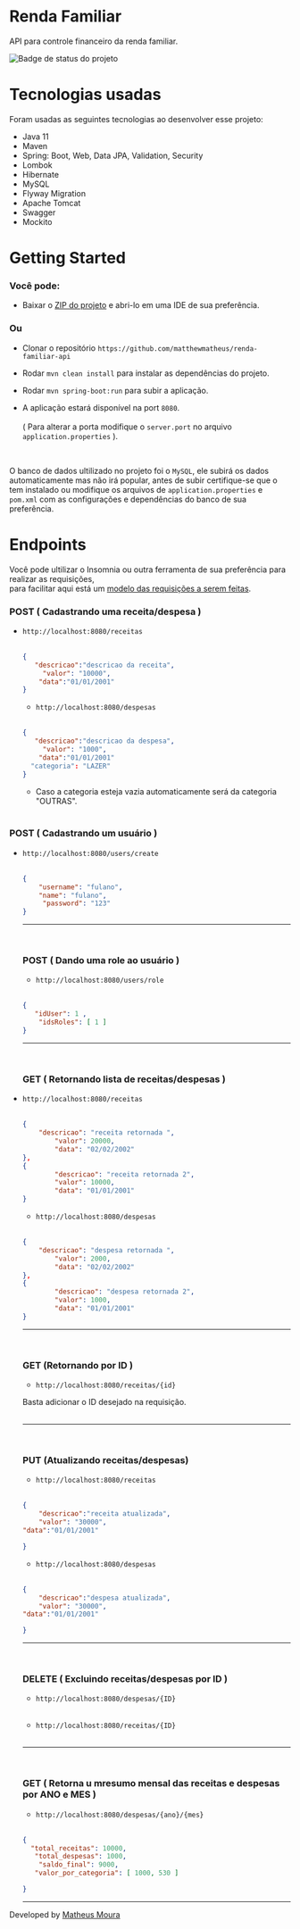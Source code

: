 # Renda Familiar 
API para controle financeiro da renda familiar.


![Badge de status do projeto](http://img.shields.io/static/v1?label=status&message=em%20construção&color=orange)

# Tecnologias usadas

Foram usadas as seguintes tecnologias ao desenvolver esse projeto:

- Java 11
- Maven
- Spring: Boot, Web, Data JPA, Validation, Security
- Lombok
- Hibernate
- MySQL
- Flyway Migration
- Apache Tomcat
- Swagger
- Mockito



# Getting Started

### Você pode: 

- Baixar o [ZIP do projeto](https://github.com/matthewmatheus/renda-familiar-api/archive/refs/heads/master.zip) e abri-lo em uma IDE de sua preferência.

### Ou

- Clonar o repositório `https://github.com/matthewmatheus/renda-familiar-api`


- Rodar `mvn clean install` para instalar as dependências do projeto.

- Rodar `mvn spring-boot:run` para subir a aplicação.

- A aplicação estará disponível na port `8080`. <br> <br>
( Para alterar a porta modifique o `server.port` no arquivo `application.properties` ).

<br> 


 O banco de dados ultilizado no projeto foi o `MySQL`, ele subirá os dados automaticamente mas não irá popular, antes de subir certifique-se que o tem instalado ou modifique os arquivos de `application.properties` e `pom.xml` com as configurações e dependências do banco de sua preferência.


# Endpoints

Você pode ultilizar o Insomnia ou outra ferramenta de sua preferência para realizar as requisições, <br>
para facilitar aqui está um [modelo das requisições a serem feitas](https://github.com/matthewmatheus/renda-familiar-api/blob/master/src/main/resources/Insomnia.json).



### POST ( Cadastrando uma receita/despesa )



+  `http://localhost:8080/receitas` <br/> <br>
    ```json
    {
       "descricao":"descricao da receita",
	     "valor": "10000",
     	"data":"01/01/2001"
    }
    ```
    
    
    +  `http://localhost:8080/despesas` <br/> <br>
    ```json
    {
       "descricao":"descricao da despesa",
	     "valor": "1000",
     	"data":"01/01/2001"
      "categoria": "LAZER"
    }
    ```
    
    - Caso a categoria esteja vazia automaticamente será da categoria "OUTRAS". <br> <br>


### POST ( Cadastrando um usuário )


 +  `http://localhost:8080/users/create` <br/> <br>
    ```json
    {
      	"username": "fulano",
 	    "name": "fulano",
	     "password": "123"	
    }
    ```
    
      ----------------------------------------------------------- 
      <br>
    
    ### POST ( Dando uma role ao usuário ) 
    
    
    +  `http://localhost:8080/users/role` <br/> <br>
    ```json
    {
       "idUser": 1 ,
	    "idsRoles": [ 1 ]
    }
    ```
      ----------------------------------------------------------- 
      <br>
    
    
    ### GET ( Retornando lista de receitas/despesas )
    
 +  `http://localhost:8080/receitas` <br/> <br>
    ```json
    {
       	"descricao": "receita retornada ",
	    	"valor": 20000,
	    	"data": "02/02/2002"
	},
	{
	    	"descricao": "receita retornada 2",
		    "valor": 10000,
	    	"data": "01/01/2001"
    }
    ```
    
     +  `http://localhost:8080/despesas` <br/> <br>
    ```json
    {
       	"descricao": "despesa retornada ",
	    	"valor": 2000,
	    	"data": "02/02/2002"
	},
	{
	    	"descricao": "despesa retornada 2",
		    "valor": 1000,
	    	"data": "01/01/2001"
    }
    ```
     ----------------------------------------------------------- 
     <br>
     
    ### GET (Retornando por ID )
    
    + `http://localhost:8080/receitas/{id}`
    
    Basta adicionar o ID desejado na requisição. <br> <br>
    
     ----------------------------------------------------------- 
     <br>
    
    ### PUT (Atualizando receitas/despesas)
    
     +  `http://localhost:8080/receitas` <br/> <br>
    ```json
    {
      	"descricao":"receita atualizada",
    	"valor": "30000",
   	"data":"01/01/2001"

    }
    ```
    
     +  `http://localhost:8080/despesas` <br/> <br>
    ```json
    {
      	"descricao":"despesa atualizada",
    	"valor": "30000",
   	"data":"01/01/2001"

    }
    ```
    
     ----------------------------------------------------------- 
     <br>
    
    ### DELETE ( Excluindo receitas/despesas por ID )
    
     +  `http://localhost:8080/despesas/{ID}` <br/> <br>
     
     
      +  `http://localhost:8080/receitas/{ID}` <br/> <br>
    
     
     
      ----------------------------------------------------------- 
     <br>
     
     
     ### GET ( Retorna u mresumo mensal das receitas e despesas por ANO e MES )
             
      +  `http://localhost:8080/despesas/{ano}/{mes}` <br/> <br>
    ```json
    {
      "total_receitas": 10000,
	   "total_despesas": 1000,
    	"saldo_final": 9000,
	   "valor_por_categoria": [ 1000, 530 ]

    }
    ```
     
      
     ---
Developed by [Matheus Moura](https://github.com/matthewmatheus)
    
    


